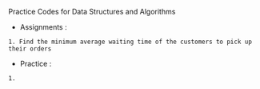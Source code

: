 Practice Codes for Data Structures and Algorithms

   * Assignments :

    1. Find the minimum average waiting time of the customers to pick up their orders
    
   * Practice :

    1. 
